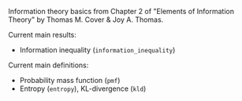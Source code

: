 Information theory basics from Chapter 2 of
   "Elements of Information Theory" by Thomas M. Cover & Joy A. Thomas.

Current main results:
- Information inequality (`information_inequality`)

Current main definitions:
- Probability mass function (`pmf`)
- Entropy (`entropy`), KL-divergence (`kld`)